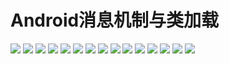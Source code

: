 # Android消息机制与类加载


<img src="image/Android消息机制1.png" style="zoom:100%"> 
<img src="image/Android消息机制2.png" style="zoom:100%"> 
<img src="image/Android消息机制3.png" style="zoom:100%"> 
<img src="image/Android消息机制4.png" style="zoom:100%"> 
<img src="image/Android消息机制5.png" style="zoom:100%"> 
<img src="image/Android消息机制6.png" style="zoom:100%"> 
<img src="image/Android消息机制7.png" style="zoom:100%"> 
<img src="image/Android消息机制8.png" style="zoom:100%"> 
<img src="image/Android消息机制9.png" style="zoom:100%"> 
<img src="image/Android消息机制10.png" style="zoom:100%"> 
<img src="image/Android消息机制11.png" style="zoom:100%"> 
<img src="image/Android消息机制12.png" style="zoom:100%"> 
<img src="image/Android消息机制13.png" style="zoom:100%"> 
<img src="image/Android消息机制14.png" style="zoom:100%"> 
<img src="image/Android消息机制15.png" style="zoom:100%"> 